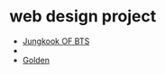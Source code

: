 # web design project

<ul>
<li><a href="intro_html/index.html" target"_blank">Jungkook OF BTS</a><li>

<li><a href="html5_css/index.html" target="_blank">Golden<a></li>
</ul>